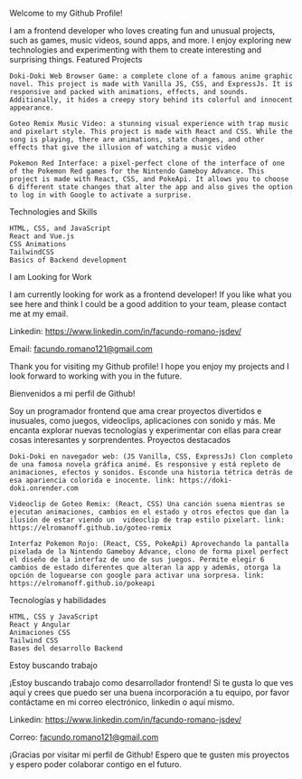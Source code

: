 Welcome to my Github Profile!

I am a frontend developer who loves creating fun and unusual projects, such as games, music videos, sound apps, and more. I enjoy exploring new technologies and experimenting with them to create interesting and surprising things.
Featured Projects

    Doki-Doki Web Browser Game: a complete clone of a famous anime graphic novel. This project is made with Vanilla JS, CSS, and ExpressJs. It is responsive and packed with animations, effects, and sounds. Additionally, it hides a creepy story behind its colorful and innocent appearance.
    
    Goteo Remix Music Video: a stunning visual experience with trap music and pixelart style. This project is made with React and CSS. While the song is playing, there are animations, state changes, and other effects that give the illusion of watching a music video

    Pokemon Red Interface: a pixel-perfect clone of the interface of one of the Pokemon Red games for the Nintendo Gameboy Advance. This project is made with React, CSS, and PokeApi. It allows you to choose 6 different state changes that alter the app and also gives the option to log in with Google to activate a surprise.

Technologies and Skills

    HTML, CSS, and JavaScript
    React and Vue.js
    CSS Animations
    TailwindCSS
    Basics of Backend development

I am Looking for Work

I am currently looking for work as a frontend developer! If you like what you see here and think I could be a good addition to your team, please contact me at my email.

Linkedin: https://www.linkedin.com/in/facundo-romano-jsdev/ 

Email: facundo.romano121@gmail.com

Thank you for visiting my Github profile! I hope you enjoy my projects and I look forward to working with you in the future.


Bienvenidos a mi perfil de Github!

Soy un programador frontend que ama crear proyectos divertidos e inusuales, como juegos, videoclips, aplicaciones con sonido y más. Me encanta explorar nuevas tecnologías y experimentar con ellas para crear cosas interesantes y sorprendentes.
Proyectos destacados

    Doki-Doki en navegador web: (JS Vanilla, CSS, ExpressJs) Clon completo de una famosa novela gráfica animé. Es responsive y está repleto de animaciones, efectos y sonidos. Esconde una historia tétrica detrás de esa apariencia colorida e inocente. link: https://doki-doki.onrender.com

    Videoclip de Goteo Remix: (React, CSS) Una canción suena mientras se ejecutan animaciones, cambios en el estado y otros efectos que dan la ilusión de estar viendo un  videoclip de trap estilo pixelart. link: https://elromanoff.github.io/goteo-remix

    Interfaz Pokemon Rojo: (React, CSS, PokeApi) Aprovechando la pantalla pixelada de la Nintendo Gameboy Advance, clono de forma pixel perfect el diseño de la interfaz de uno de sus juegos. Permite elegir 6 cambios de estado diferentes que alteran la app y además, otorga la opción de loguearse con google para activar una sorpresa. link: https://elromanoff.github.io/pokeapi

Tecnologías y habilidades

    HTML, CSS y JavaScript
    React y Angular
    Animaciones CSS
    Tailwind CSS
    Bases del desarrollo Backend

Estoy buscando trabajo

¡Estoy buscando trabajo como desarrollador frontend! Si te gusta lo que ves aquí y crees que puedo ser una buena incorporación a tu equipo, por favor contáctame en mi correo electrónico, linkedin o aquí mismo.

Linkedin: https://www.linkedin.com/in/facundo-romano-jsdev/ 

Correo: facundo.romano121@gmail.com


¡Gracias por visitar mi perfil de Github! Espero que te gusten mis proyectos y espero poder colaborar contigo en el futuro.
